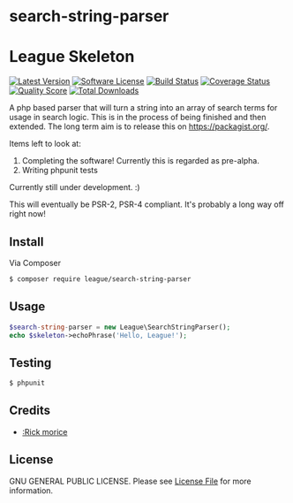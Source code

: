 search-string-parser
====================

# League Skeleton

[![Latest Version](https://img.shields.io/github/search-string-parser.svg?style=plastic)](https://github.com/elb98rm/search-string-parser)
[![Software License](https://img.shields.io/badge/license-MIT-brightgreen.svg?style=plastic)](LICENSE.md)
[![Build Status](https://img.shields.io/travis/search-string-parser/master.svg?style=plastic)](https://travis-ci.org/thephpleague/skeleton)
[![Coverage Status](https://img.shields.io/scrutinizer/coverage/g/search-string-parser/skeleton.svg?style=plastic)](https://scrutinizer-ci.com/g/thephpleague/skeleton/code-structure)
[![Quality Score](https://img.shields.io/scrutinizer/g/search-string-parser/skeleton.svg?style=plastic)](https://scrutinizer-ci.com/g/thephpleague/skeleton)
[![Total Downloads](https://img.shields.io/packagist/dt/league/search-string-parser.svg?style=plastic)](https://packagist.org/packages/league/skeleton)

A php based parser that will turn a string into an array of search terms for usage in search logic.
This is in the process of being finished and then extended.
The long term aim is to release this on https://packagist.org/.

Items left to look at:

1) Completing the software! Currently this is regarded as pre-alpha.
2) Writing phpunit tests

Currently still under development. :)

This will eventually be PSR-2, PSR-4 compliant. It's probably a long way off right now!

## Install

Via Composer

``` bash
$ composer require league/search-string-parser
```

## Usage

``` php
$search-string-parser = new League\SearchStringParser();
echo $skeleton->echoPhrase('Hello, League!');
```

## Testing

``` bash
$ phpunit
```

## Credits

- [:Rick morice](https://github.com/:elb98rm)

## License

GNU GENERAL PUBLIC LICENSE. Please see [License File](LICENSE.md) for more information.
